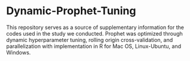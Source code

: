 # Dynamic-Prophet-Tuning
This repository serves as a source of supplementary information for the codes used in the study we conducted.
Prophet was optimized through dynamic hyperparameter tuning, rolling origin cross-validation, and parallelization with implementation in R for Mac OS, Linux-Ubuntu, and Windows.
